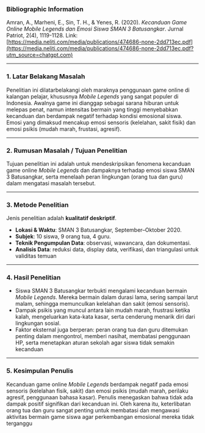 ### Bibliographic Information

Amran, A., Marheni, E., Sin, T. H., & Yenes, R. (2020). _Kecanduan Game Online Mobile Legends dan Emosi Siswa SMAN 3 Batusangkar_. Jurnal Patriot, 2(4), 1119-1128. Link: [https://media.neliti.com/media/publications/474686-none-2dd713ec.pdf](https://media.neliti.com/media/publications/474686-none-2dd713ec.pdf?utm_source=chatgpt.com)

---
### 1. Latar Belakang Masalah

Penelitian ini dilatarbelakangi oleh maraknya penggunaan game online di kalangan pelajar, khususnya _Mobile Legends_ yang sangat populer di Indonesia. Awalnya game ini dianggap sebagai sarana hiburan untuk melepas penat, namun intensitas bermain yang tinggi menyebabkan kecanduan dan berdampak negatif terhadap kondisi emosional siswa. Emosi yang dimaksud mencakup emosi sensoris (kelelahan, sakit fisik) dan emosi psikis (mudah marah, frustasi, agresif).

---
### 2. Rumusan Masalah / Tujuan Penelitian

Tujuan penelitian ini adalah untuk mendeskripsikan fenomena kecanduan game online _Mobile Legends_ dan dampaknya terhadap emosi siswa SMAN 3 Batusangkar, serta menelaah peran lingkungan (orang tua dan guru) dalam mengatasi masalah tersebut.

---
### 3. Metode Penelitian

Jenis penelitian adalah **kualitatif deskriptif**.
- **Lokasi & Waktu**: SMAN 3 Batusangkar, September–Oktober 2020.
- **Subjek**: 10 siswa, 9 orang tua, 4 guru.
- **Teknik Pengumpulan Data**: observasi, wawancara, dan dokumentasi.
- **Analisis Data**: reduksi data, display data, verifikasi, dan triangulasi untuk validitas temuan

---
### 4. Hasil Penelitian
- Siswa SMAN 3 Batusangkar terbukti mengalami kecanduan bermain _Mobile Legends_. Mereka bermain dalam durasi lama, sering sampai larut malam, sehingga memunculkan kelelahan dan sakit (emosi sensoris).
- Dampak psikis yang muncul antara lain mudah marah, frustrasi ketika kalah, mengeluarkan kata-kata kasar, serta cenderung menarik diri dari lingkungan sosial.
- Faktor eksternal juga berperan: peran orang tua dan guru ditemukan penting dalam mengontrol, memberi nasihat, membatasi penggunaan HP, serta menetapkan aturan sekolah agar siswa tidak semakin kecanduan

---
### 5. Kesimpulan Penulis

Kecanduan game online _Mobile Legends_ berdampak negatif pada emosi sensoris (kelelahan fisik, sakit) dan emosi psikis (mudah marah, perilaku agresif, penggunaan bahasa kasar). Penulis menegaskan bahwa tidak ada dampak positif signifikan dari kecanduan ini. Oleh karena itu, keterlibatan orang tua dan guru sangat penting untuk membatasi dan mengawasi aktivitas bermain game siswa agar perkembangan emosional mereka tidak terganggu